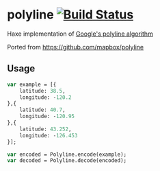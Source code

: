 # polyline [![Build Status](https://travis-ci.org/kevinresol/polyline.svg?branch=master)](https://travis-ci.org/kevinresol/polyline)

Haxe implementation of [Google's polyline algorithm](https://developers.google.com/maps/documentation/utilities/polylinealgorithm)

Ported from https://github.com/mapbox/polyline

## Usage

```haxe
var example = [{
	latitude: 38.5,
	longitude: -120.2
},{
	latitude: 40.7,
	longitude: -120.95
},{
	latitude: 43.252,
	longitude: -126.453
}];

var encoded = Polyline.encode(example);
var decoded = Polyline.decode(encoded);
```